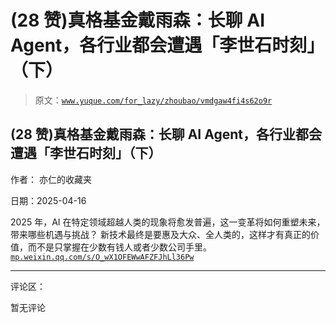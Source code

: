 # (28 赞)真格基金戴雨森：长聊 AI Agent，各行业都会遭遇「李世石时刻」（下）

> 原文：[`www.yuque.com/for_lazy/zhoubao/vmdgaw4fi4s62o9r`](https://www.yuque.com/for_lazy/zhoubao/vmdgaw4fi4s62o9r)

## (28 赞)真格基金戴雨森：长聊 AI Agent，各行业都会遭遇「李世石时刻」（下）

作者： 亦仁的收藏夹

日期：2025-04-16

2025 年，AI 在特定领域超越人类的现象将愈发普遍，这一变革将如何重塑未来，带来哪些机遇与挑战？
新技术最终是要惠及大众、全人类的，这样才有真正的价值，而不是只掌握在少数有钱人或者少数公司手里。 [`mp.weixin.qq.com/s/O_wX1OFEWwAFZFJhLl36Pw`](https://mp.weixin.qq.com/s/O_wX1OFEWwAFZFJhLl36Pw)

* * *

评论区：

暂无评论